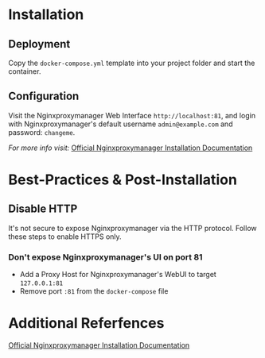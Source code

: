 # Installation

## [](https://github.com/ChristianLempa/boilerplates/tree/main/docker-compose/nginxproxymanager#deployment)

## Deployment

Copy the `docker-compose.yml` template into your project folder and start the container.

## [](https://github.com/ChristianLempa/boilerplates/tree/main/docker-compose/nginxproxymanager#configuration)

## Configuration

Visit the Nginxproxymanager Web Interface `http://localhost:81`, and login with Nginxproxymanager's default username `admin@example.com` and password: `changeme`.

_For more info visit:_ [Official Nginxproxymanager Installation Documentation](https://nginxproxymanager.com/guide/)

# [](https://github.com/ChristianLempa/boilerplates/tree/main/docker-compose/nginxproxymanager#best-practices--post-installation)

# Best-Practices & Post-Installation

## [](https://github.com/ChristianLempa/boilerplates/tree/main/docker-compose/nginxproxymanager#disable-http)

## Disable HTTP

It's not secure to expose Nginxproxymanager via the HTTP protocol. Follow these steps to enable HTTPS only.

### [](https://github.com/ChristianLempa/boilerplates/tree/main/docker-compose/nginxproxymanager#dont-expose-nginxproxymanagers-ui-on-port-81)

### Don't expose Nginxproxymanager's UI on port 81

-    Add a Proxy Host for Nginxproxymanager's WebUI to target `127.0.0.1:81`
-    Remove port `:81` from the `docker-compose` file

# [](https://github.com/ChristianLempa/boilerplates/tree/main/docker-compose/nginxproxymanager#additional-referfences)

# Additional Referfences

[Official Nginxproxymanager Installation Documentation](https://nginxproxymanager.com/guide/)